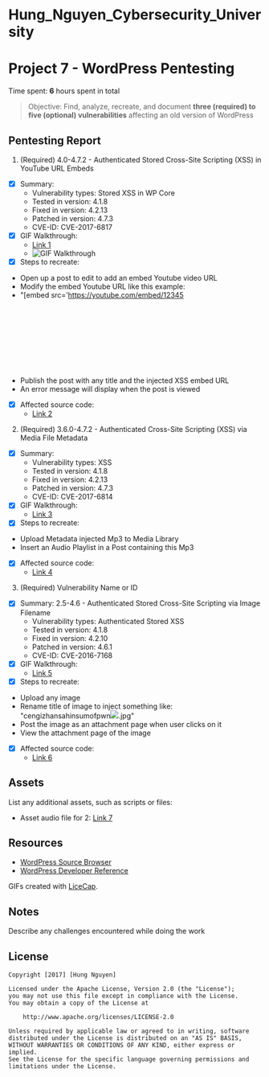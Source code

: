# Hung_Nguyen_Cybersecurity_University

# Project 7 - WordPress Pentesting

Time spent: **6** hours spent in total

> Objective: Find, analyze, recreate, and document **three (required) to five (optional) vulnerabilities** affecting an old version of WordPress

## Pentesting Report


1. (Required) 4.0-4.7.2 - Authenticated Stored Cross-Site Scripting (XSS) in YouTube URL Embeds
  - [x] Summary: 
    - Vulnerability types: Stored XSS in WP Core
    - Tested in version: 4.1.8
    - Fixed in version: 4.2.13
    - Patched in version: 4.7.3
    - CVE-ID: CVE-2017-6817
  - [x] GIF Walkthrough: 
    - [Link 1](https://i.imgur.com/NJzr7hf.gifv)
    - <img src='https://i.imgur.com/NJzr7hf.gifv' title='GIF Walkthrough' width='' alt='GIF Walkthrough' /> 
  - [x] Steps to recreate: 
  - Open up a post to edit to add an embed Youtube video URL
  - Modify the embed Youtube URL like this example:
  - "[embed src='https://youtube.com/embed/12345<svg onload=alert(1)>'][/embed]" 
  - Publish the post with any title and the injected XSS embed URL
  - An error message will display when the post is viewed
  - [x] Affected source code:
    - [Link 2](https://github.com/WordPress/WordPress/commit/419c8d97ce8df7d5004ee0b566bc5e095f0a6ca8)
2. (Required) 3.6.0-4.7.2 - Authenticated Cross-Site Scripting (XSS) via Media File Metadata
  - [x] Summary: 
    - Vulnerability types: XSS
    - Tested in version: 4.1.8
    - Fixed in version: 4.2.13
    - Patched in version: 4.7.3
    - CVE-ID: CVE-2017-6814
  - [x] GIF Walkthrough: 
    - [Link 3](https://i.imgur.com/GKmLBNg.gifv)
  - [x] Steps to recreate: 
  - Upload Metadata injected Mp3 to Media Library 
  - Insert an Audio Playlist in a Post containing this Mp3
  - [x] Affected source code:
    - [Link 4](https://github.com/WordPress/WordPress/commit/28f838ca3ee205b6f39cd2bf23eb4e5f52796bd7)
3. (Required) Vulnerability Name or ID
  - [x] Summary: 2.5-4.6 - Authenticated Stored Cross-Site Scripting via Image Filename
    - Vulnerability types: Authenticated Stored XSS
    - Tested in version: 4.1.8
    - Fixed in version: 4.2.10
    - Patched in version: 4.6.1
    - CVE-ID: CVE-2016-7168
  - [x] GIF Walkthrough: 
    - [Link 5](https://i.imgur.com/aKl6jQH.gifv)
  - [x] Steps to recreate: 
  - Upload any image
  - Rename title of image to inject something like: "cengizhansahinsumofpwn<img src=a onerror=alert(document.cookie)>.jpg"
  - Post the image as an attachment page when user clicks on it
  - View the attachment page of the image
  - [x] Affected source code:
    - [Link 6](https://github.com/WordPress/WordPress/commit/c9e60dab176635d4bfaaf431c0ea891e4726d6e0)
    
## Assets

List any additional assets, such as scripts or files:
  - Asset audio file for 2: [Link 7](https://www.securify.nl/advisory/SFY20160742/xss.mp3)

## Resources

- [WordPress Source Browser](https://core.trac.wordpress.org/browser/)
- [WordPress Developer Reference](https://developer.wordpress.org/reference/)

GIFs created with [LiceCap](http://www.cockos.com/licecap/).

## Notes

Describe any challenges encountered while doing the work

## License

    Copyright [2017] [Hung Nguyen]

    Licensed under the Apache License, Version 2.0 (the "License");
    you may not use this file except in compliance with the License.
    You may obtain a copy of the License at

        http://www.apache.org/licenses/LICENSE-2.0

    Unless required by applicable law or agreed to in writing, software
    distributed under the License is distributed on an "AS IS" BASIS,
    WITHOUT WARRANTIES OR CONDITIONS OF ANY KIND, either express or implied.
    See the License for the specific language governing permissions and
    limitations under the License.
